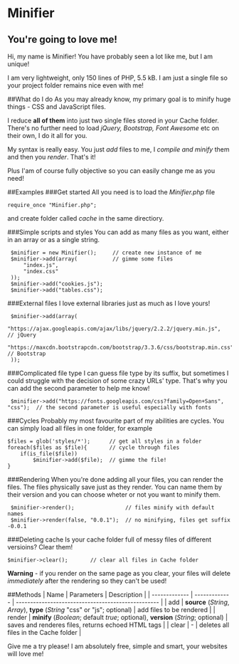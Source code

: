 # Minifier
## You're going to love me!
Hi, my name is Minifier! You have probably seen a lot like me, but I am unique! 

I am very lightweight, only 150 lines of PHP, 5.5 kB. I am just a single file so your project folder remains nice even with me!

##What do I do
As you may already know, my primary goal is to minify huge things - CSS and JavaScript files.

I reduce **all of them** into just two single files stored in your Cache folder. There's no further need to load *jQuery, Bootstrap, Font Awesome* etc on their own, I do it all for you.

My syntax is really easy. You just *add* files to me, I *compile and minify* them and then you *render*. That's it!

Plus I'am of course fully objective so you can easily change me as you need!

##Examples
###Get started
All you need is to load the *Minifier.php* file
``` 
require_once "Minifier.php"; 
```
and create folder called *cache* in the same directiory.

###Simple scripts and styles
You can add as many files as you want, either in an array or as a single string.
```
 $minifier = new Minifier();     // create new instance of me
 $minifier->add(array(           // gimme some files
     "index.js",
     "index.css"
 ));
 $minifier->add("cookies.js");
 $minifier->add("tables.css");
```

###External files
I love external libraries just as much as I love yours!
```
 $minifier->add(array(
     "https://ajax.googleapis.com/ajax/libs/jquery/2.2.2/jquery.min.js",        // jQuery
     "https://maxcdn.bootstrapcdn.com/bootstrap/3.3.6/css/bootstrap.min.css",   // Bootstrap
 ));
```

###Complicated file type
I can guess file type by its suffix, but sometimes I could struggle with the decision of some crazy URLs' type. That's why you can add the second parameter to help me know!
```
 $minifier->add("https://fonts.googleapis.com/css?family=Open+Sans", "css");  // the second parameter is useful especially with fonts
```

###Cycles
Probably my most favourite part of my abilities are cycles. You can simply load all files in one folder, for example
```
$files = glob('styles/*');      // get all styles in a folder
foreach($files as $file){       // cycle through files
    if(is_file($file))
        $minifier->add($file);  // gimme the file!
}
```

###Rendering
When you're done adding all your files, you can render the files. The files physically save just as they render. You can name them by their version and you can choose wheter or not you want to minify them.
```
 $minifier->render();                // files minify with default names
 $minifier->render(false, "0.0.1");  // no minifying, files get suffix -0.0.1
```

###Deleting cache
Is your cache folder full of messy files of different versioins? Clear them!
```
$minifier->clear();       // clear all files in Cache folder
```
**Warning** - if you render on the same page as you clear, your files will delete *immediately* after the rendering so they can't be used!

##Methods
| Name          | Parameters                                                                          | Description                                        |
| ------------- | -------------                                                                       | -------------------------------------------------- |
| add           | **source** (*String*, *Array*), **type** (*String* "css" or "js"; optional)         | add files to be rendered                           |
| render        | **minify** (*Boolean*; default *true*; optional), **version** (*String*; optional)   | saves and renderes files, returns echoed HTML tags |
| clear         | -                                                                                   | deletes all files in the Cache folder              |

Give me a try please! I am absolutely free, simple and smart, your websites will love me!
